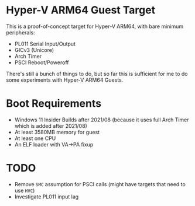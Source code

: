 # Hyper-V ARM64 Guest Target

This is a proof-of-concept target for Hyper-V ARM64, with bare minimum peripherals:

* PL011 Serial Input/Output
* GICv3 (Unicore)
* Arch Timer
* PSCI Reboot/Poweroff

There's still a bunch of things to do, but so far this is sufficient for me to do
some experiments with Hyper-V ARM64 Guests.

# Boot Requirements

* Windows 11 Insider Builds after 2021/08 (because it uses full Arch Timer which is added after 2021/08)
* At least 3580MB memory for guest
* At least one CPU
* An ELF loader with VA->PA fixup

# TODO

* Remove `SMC` assumption for PSCI calls (might have targets that need to use `HVC`)
* Investigate PL011 input lag
